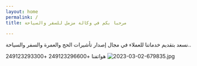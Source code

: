 ```yaml
---
layout: home
permalink: /
title: مرحبا بكم في وكالة مزمل للسفر والسياحة

---
```

نسعد بتقديم خدماتنا للعملاء في مجال إصدار تأشيرات الحج والعمرة والسفر والسياحة..

هواتفنا
+249123296600
+249123293300
![2023-03-02-679835.jpg](https://celcconcrete.github.io/muzamil_travel_agency/assets/2023-03-02-679835.jpg)



